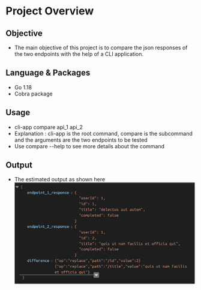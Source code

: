 # Project Overview

## Objective
* The main objective of this project is to compare the json responses of the two endpoints with the help of a CLI application.

## Language & Packages 
* Go 1.18
* Cobra package

## Usage
* cli-app compare api_1 api_2
* Explanation : cli-app is the root command, compare is the subcommand and the arguments are the two endpoints to be tested
* Use compare --help to see more details about the command

## Output
* The estimated output as shown here
![output](images/cobra-response.png)
